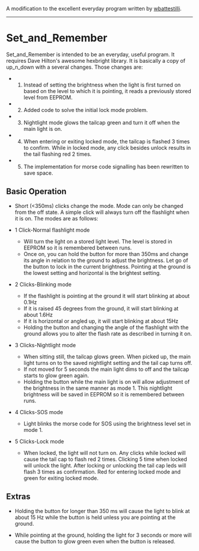 
A modification to the excellent everyday program written by [wbattestilli](https://github.com/wbattestilli/hexbright).

------------------------------------------------

Set_and_Remember
================

Set_and_Remember is intended to be an everyday, useful program.  It requires Dave Hilton's awesome hexbright library. It is basically a copy of up_n_down with a several changes. Those changes are:

*   1. Instead of setting the brightness when the light is first turned on based on the level to which it is pointing, it reads a previously stored level from EEPROM. 
*   2. Added code to solve the initial lock mode problem. 
*   3. Nightlight mode glows the tailcap green and turn it off when the main light is on.
*   4. When entering or exiting locked mode, the tailcap is flashed 3 times to confirm. While in locked mode, any click besides unlock results in the tail flashing red 2 times.
*   5. The implementation for morse code signalling has been rewritten to save space.

Basic Operation
----------------
* Short (<350ms) clicks change the mode.  Mode can only be changed from the off state. A simple click will always turn off the flashlight when it is on. The modes are as follows:

*   1 Click-Normal flashlight mode
    *   Will turn the light on a stored light level. The level is stored in EEPROM so it is remembered between runs.
    *   Once on, you can hold the button for more than 350ms and change its angle in relation to the ground to adjust the brightness.  Let go of the button to lock in the current brightness. Pointing at the ground is the lowest setting and horizontal is the brightest setting.

*   2 Clicks-Blinking mode
    *   If the flashlight is pointing at the ground it will start blinking at about 0.1Hz
    *   If it is raised 45 degrees from the ground, it will start blinking at about 1.6Hz
    *   If it is horizontal or angled up, it will start blinking at about 15Hz
    *   Holding the button and changing the angle of the flashlight with the ground allows you to alter the flash rate as described in turning it on.

*   3 Clicks-Nightlight mode
    *   When sitting still, the tailcap glows green.  When picked up, the main light turns on to the saved nightlight setting and the tail cap turns off.  
    *   If not moved for 5 seconds the main light dims to off and the tailcap starts to glow green again.
    *   Holding the button while the main light is on will allow adjustment of the brightness in the same manner as mode 1. This nightlight brightness will be saved in EEPROM so it is remembered between runs.

*   4 Clicks-SOS mode
    *   Light blinks the morse code for SOS using the brightness level set in mode 1.

*   5 Clicks-Lock mode
    *   When locked, the light will not turn on.  Any clicks while locked will cause the tail cap to flash red 2 times. Clicking 5 time when locked will unlock the light. After locking or unlocking the tail cap leds will flash 3 times as confirmation. Red for entering locked mode and green for exiting locked mode.

Extras
----------------
*   Holding the button for longer than 350 ms will cause the light to blink at about 15 Hz while the button is held unless you are pointing at the ground.

*   While pointing at the ground, holding the light for 3 seconds or more will cause the button to glow green even when the button is released. 
